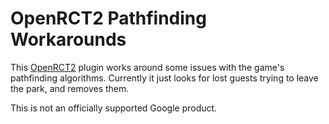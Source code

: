 # OpenRCT2 Pathfinding Workarounds

This [OpenRCT2](https://openrct2.org/) plugin works around some issues with the
game's pathfinding algorithms. Currently it just looks for lost guests trying to
leave the park, and removes them.

This is not an officially supported Google product.
